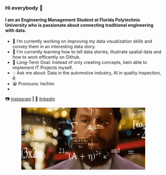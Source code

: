 ### Hi everybody 👋

#### I am an Engineering Management Student at Florida Polytechnic University who is passionate about connecting traditional engineering with data.


- 🔭 I’m currently working on improving my data visualization skills and convey them in an interesting data story.
- 🌱 I'm currently learning how to tell data stories, illustrate spatial data and how to work efficently on Github.
- 🥅 Long-Term Goal: Instead of only creating concepts, bein able to implement IT Projects myself.
- 💡 Ask me about: Data in the automotive industry, AI in quality inspection, R 
- 😀 Pronouns: he/him
-

📷 [instagram][instagram] **|** 
👔 [linkedin][linkedin]

[instagram]: https://instagram.com/tommnn_
[linkedin]: https://www.linkedin.com/in/tom-mann-180a261a0/

<p align="center">
  <img src="https://github.com/Tommnn/Tommnn/blob/9d9d57712b0bb1f7044384fa09055fd5d557745a/Hangover.gif" width="400" height="200">
</p>
